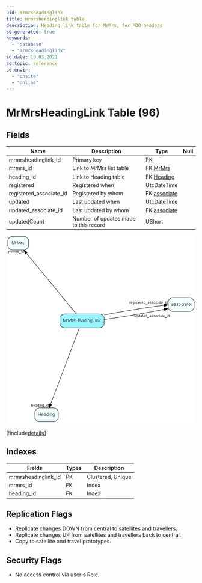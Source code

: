 ```yaml
---
uid: mrmrsheadinglink
title: mrmrsheadinglink table
description: Heading link table for MrMrs, for MDO headers
so.generated: true
keywords:
  - "database"
  - "mrmrsheadinglink"
so.date: 19.03.2021
so.topic: reference
so.envir:
  - "onsite"
  - "online"
---
```


# MrMrsHeadingLink Table (96)

## Fields

| Name | Description | Type | Null |
|------|-------------|------|:----:|
|mrmrsheadinglink\_id|Primary key|PK| |
|mrmrs\_id|Link to MrMrs list table|FK [MrMrs](MrMrs.md)| |
|heading\_id|Link to Heading table|FK [Heading](Heading.md)| |
|registered|Registered when|UtcDateTime| |
|registered\_associate\_id|Registered by whom|FK [associate](associate.md)| |
|updated|Last updated when|UtcDateTime| |
|updated\_associate\_id|Last updated by whom|FK [associate](associate.md)| |
|updatedCount|Number of updates made to this record|UShort| |


![MrMrsHeadingLink table relationship diagram](media\MrMrsHeadingLink.png)

[!include[details](./includes/MrMrsHeadingLink.md)]

## Indexes

| Fields | Types | Description |
|--------|-------|-------------|
|mrmrsheadinglink\_id |PK |Clustered, Unique |
|mrmrs\_id |FK |Index |
|heading\_id |FK |Index |

## Replication Flags

* Replicate changes DOWN from central to satellites and travellers.
* Replicate changes UP from satellites and travellers back to central.
* Copy to satellite and travel prototypes.

## Security Flags

* No access control via user's Role.

